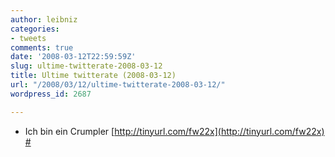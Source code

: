```yaml
---
author: leibniz
categories:
- tweets
comments: true
date: '2008-03-12T22:59:59Z'
slug: ultime-twitterate-2008-03-12
title: Ultime twitterate (2008-03-12)
url: "/2008/03/12/ultime-twitterate-2008-03-12/"
wordpress_id: 2687

---
```

* Ich bin ein Crumpler [http://tinyurl.com/fw22x](http://tinyurl.com/fw22x) [#](http://twitter.com/leibniz/statuses/770347138)


